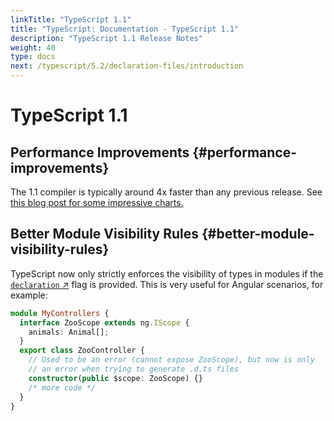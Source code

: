 ```yaml
---
linkTitle: "TypeScript 1.1"
title: "TypeScript: Documentation - TypeScript 1.1"
description: "TypeScript 1.1 Release Notes"
weight: 40
type: docs
next: /typescript/5.2/declaration-files/introduction
---
```


# TypeScript 1.1

## Performance Improvements {#performance-improvements}

The 1.1 compiler is typically around 4x faster than any previous release. See [this blog post for some impressive charts.](https://web.archive.org/web/20141007020020/http://blogs.msdn.com/b/typescript/archive/2014/10/06/announcing-typescript-1-1-ctp.aspx)

## Better Module Visibility Rules {#better-module-visibility-rules}

TypeScript now only strictly enforces the visibility of types in modules if the [`declaration` ↗](https://www.typescriptlang.org/tsconfig.html#declaration) flag is provided. This is very useful for Angular scenarios, for example:

```ts
module MyControllers {
  interface ZooScope extends ng.IScope {
    animals: Animal[];
  }
  export class ZooController {
    // Used to be an error (cannot expose ZooScope), but now is only
    // an error when trying to generate .d.ts files
    constructor(public $scope: ZooScope) {}
    /* more code */
  }
}
```
